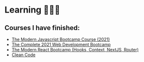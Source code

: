 # Learning 👩🏻‍💻

## Courses I have finished:

+ [The Modern Javascript Bootcamp Course (2021)](https://www.udemy.com/course/javascript-beginners-complete-tutorial/)
+ [The Complete 2021 Web Development Bootcamp](https://www.udemy.com/course/the-complete-web-development-bootcamp/)
+ [The Modern React Bootcamp (Hooks, Context, NextJS, Router)](https://www.udemy.com/course/modern-react-bootcamp/)
+ [Clean Code](https://www.udemy.com/course/writing-clean-code/)
